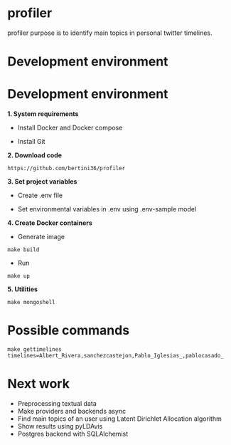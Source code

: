 # profiler
profiler purpose is to identify main topics in personal twitter timelines.

# Development environment

# Development environment

**1. System requirements**

- Install Docker and Docker compose

- Install Git

**2. Download code**

``https://github.com/bertini36/profiler``

**3. Set project variables**

- Create .env file

- Set environmental variables in .env using .env-sample model

**4. Create Docker containers**

- Generate image

``make build``

- Run

``make up``

**5. Utilities**

``make mongoshell``

# Possible commands

``make gettimelines timelines=Albert_Rivera,sanchezcastejon,Pablo_Iglesias_,pablocasado_``

# Next work

- Preprocessing textual data
- Make providers and backends async
- Find main topics of an user using Latent Dirichlet Allocation algorithm
- Show results using pyLDAvis
- Postgres backend with SQLAlchemist
